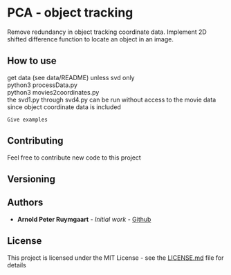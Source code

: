 # PCA - object tracking 
Remove redundancy in object tracking coordinate data.
Implement 2D shifted difference function to locate an object in an image.

## How to use
get data (see data/README) unless svd only <br>
python3 processData.py <br>
python3 movies2coordinates.py <br>
the svd1.py through svd4.py can be run without access to the movie data since object coordinate data is included

```
Give examples
```


## Contributing

Feel free to contribute new code to this project

## Versioning

## Authors

* **Arnold Peter Ruymgaart** - *Initial work* - [Github](https://github.com/aruymgaart)

## License

This project is licensed under the MIT License - see the [LICENSE.md](LICENSE.md) file for details


